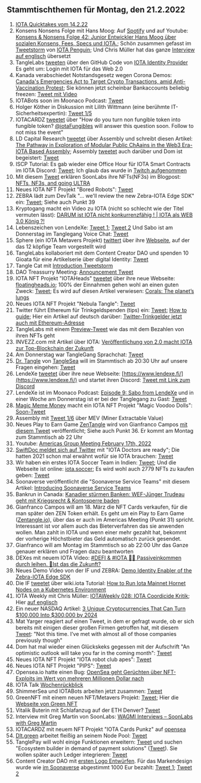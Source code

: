 ## Stammtischthemen für Montag, den 21.2.2022

1. [IOTA Quicktakes vom 14.2.22](https://www.youtube.com/watch?v=PAQEKCt4-h8)
2. Konsens Nonsens Folge mit Hans Moog: Auf [Spotify](https://open.spotify.com/episode/5IDJ7oQiRoKSPuuRrgV1aO) und auf Youtube: [Konsens & Nonsens Folge 42: Junior Entwickler Hans Moog über sozialen Konsens, Fees, Specs und IOTA.](https://www.youtube.com/watch?v=4HNPlMsHQmw); Schön zusammen gefasst im [Tweetstorm](https://twitter.com/iota_penguin/status/1493644903900930053?s=20&t=qxU22Z-dop-YRpxwKXMp6w) von [IOTA Penguin](https://twitter.com/iota_penguin); Und Chris Müller hat das ganze [Interview auf englisch](https://www.youtube.com/watch?v=hIU2NVMJ7gg&t=16s) übersetzt
3. TangleLabs [tweeten](https://twitter.com/Tangle_Labs/status/1493337349161472000?s=20&t=Cc16b8qZNYZgwprkTck_fA) über den GitHub Code von [IOTA Identity Provider](https://github.com/cambriota/iota-identity-provider) Es geht um: Login mit IOTA für das Web 2.0
4. Kanada verabschiedet Notstandsgesetz wegen Corona Demos: [Canada's Emergencies Act to Target Crypto Transactions, amid Anti-Vaccination Protest](https://blockchain.news/news/canadas-emergencies-act-to-target-crypto-transactions-amid-anti-vaccination-protest); Sie können jetzt scheinbar Bankaccounts beliebig freezen: [Tweet mit Video](https://twitter.com/MartiniGuyYT/status/1493496975324598272?s=20&t=Cc16b8qZNYZgwprkTck_fA)
5. IOTABots soon im Moonaco Podcast: [Tweet](https://twitter.com/MoonacoPodcast/status/1493575837584695307?s=20&t=59riyXmT0zcIpMPioj9mpA)
6. Holger Köther in Diskussion mit Lilith Wittmann (eine berühmte IT-Sicherheitsexpertin): [Tweet 1/5](https://twitter.com/HolgerKoether/status/1493523285249777666?s=20&t=59riyXmT0zcIpMPioj9mpA) 
7. IOTACARDZ [tweetet](https://twitter.com/NFTiotacardz/status/1493546910355009537?s=20&t=59riyXmT0zcIpMPioj9mpA) über "How do you turn non fungible token into fungible token? [@iotaFungibles](https://twitter.com/iotaFungibles) will answer this question soon. Follow to not miss the event"
8. LD Capital Research [tweetet](https://twitter.com/LD_Capital/status/1493621768988532738?s=20&t=qxU22Z-dop-YRpxwKXMp6w) über Assembly und schreibt diesen Artikel: [The Pathway in Exploration of Modular Public ChAains in the Web3 Era- IOTA Based Assembly](https://medium.com/ld-capital/the-pathway-in-exploration-of-modular-public-chaains-in-the-web3-era-iota-based-assembly-38ddc06e1b3b); Assembly [tweetet](https://twitter.com/assembly_net/status/1493616230711889923?s=20&t=qxU22Z-dop-YRpxwKXMp6w) auch darüber und Dom ist begeistert: [Tweet](https://twitter.com/DomSchiener/status/1493610948279640075?s=20&t=qxU22Z-dop-YRpxwKXMp6w)
9. ISCP Tutorial: Es gab wieder eine Office Hour für IOTA Smart Contracts im IOTA Discord: [Tweet](https://twitter.com/assembly_net/status/1493223973307523076?s=20&t=59riyXmT0zcIpMPioj9mpA); Ich glaub das wurde in [Twitch aufgenommen](https://www.twitch.tv/videos/1299886409)
10. Mit diesem [Tweet](https://twitter.com/soon_labs/status/1493633125615763457?s=20&t=qxU22Z-dop-YRpxwKXMp6w) erklären SoonLabs ihre NFTs(NF3s) im Blogpost: [NFTs, NF3s, and going ULTRA](https://soonlabs.medium.com/nfts-nf3s-and-going-ultra-81a7f97bea4f)
11. Neues IOTA NFT Projekt "Bored Robots": [Tweet](https://twitter.com/BoredRobot_io/status/1493879795343634434?s=20&t=qxU22Z-dop-YRpxwKXMp6w)
12. ZEBRA lädt zum DevTalk "... we'll review the new Zebra-IOTA Edge SDK" ein: [Tweet](https://twitter.com/ZebraDevs/status/1493677497979920385?s=20&t=qxU22Z-dop-YRpxwKXMp6w); Siehe auch Punkt 39
13. Kryptogang macht ein Video zu IOTA (nicht so schlecht wie der Titel vermuten lässt): [DARUM ist IOTA nicht konkurrenzfähig ! | IOTA als WEB 3.0 König ?!](https://www.youtube.com/watch?v=1M_EE9WCuTk)
14. Lebenszeichen von LendeXe: [Tweet 1](https://twitter.com/LendeXeFinance/status/1493938418329477125?s=20&t=qxU22Z-dop-YRpxwKXMp6w); [Tweet 2](https://twitter.com/LendeXeFinance/status/1494206731727118337?s=20&t=jCQs-YagX5fEOFo2Xyl5qQ) Und Sabo ist am Donnerstag im Tanglegang Voice Chat: [Tweet](https://twitter.com/GangTangleTalk/status/1494283809897988103)
15. Sphere (ein IOTA Metavers Projekt) [twittert](https://twitter.com/Sphere_Hub_io/status/1493936588660912128?s=20&t=qxU22Z-dop-YRpxwKXMp6w) über ihre [Webseite](https://sphere-hub.io/team/), auf der das 12 köpfige Team vorgestellt wird
16. TangleLabs kollaboriert mit dem Content Creator DAO und spenden 10 Gioata für eine Artikelserie über digital Identity: [Tweet](https://twitter.com/Tangle_Labs/status/1493646193418723332?s=20&t=qxU22Z-dop-YRpxwKXMp6w)
17. Tangle Cat mit [Introduction Tweetstorm](https://twitter.com/tangle_cat/status/1480963550092922882?s=20&t=qxU22Z-dop-YRpxwKXMp6w)
18. DAO Treassurry Meeting: [Announcement Tweet](https://twitter.com/PhyloIota/status/1493969244026978312?s=20&t=qxU22Z-dop-YRpxwKXMp6w)
19. IOTA NFT Projekt "IOTAHeads" [tweetet](https://twitter.com/IotaHeads/status/1494058680857374720?s=20&t=jCQs-YagX5fEOFo2Xyl5qQ) über ihre neue Webseite: [floatingheads.io](https://floatingheads.io/); 100% der Einnahmen gehen wohl an einen guten Zweck: [Tweet](https://twitter.com/IotaHeads/status/1495417111296057344?s=20&t=_j6poQZToM1Q22R-KHVnlg); Es wird auf diesen Artikel verwiesen: [Corals: The planet’s lungs](https://medium.com/@FloatingHeads/corals-the-planets-lungs-5d6f0e1bd3f6)
20. Neues IOTA NFT Projekt "Nebula Tangle": [Tweet](https://twitter.com/NebulaTangle/status/1494017650380480519?s=20&t=jCQs-YagX5fEOFo2Xyl5qQ)
21. Twitter führt Ethereum für Trinkgeldspenden (tips) ein: [Tweet](https://twitter.com/TwitterSupport/status/1494008973581856768); [How to guide](https://help.twitter.com/de/using-twitter/tips); Hier ein Artikel auf deutsch darüber: [Twitter-Trinkgelder jetzt auch mit Ethereum-Adresse](https://www.btc-echo.de/schlagzeilen/nach-bitcoin-twitter-trinkgelder-jetzt-mit-ethereum-135252/)
22. TangleLabs mit einem [Preview-Tweet](https://twitter.com/adam_unchained/status/1494216746491805696?s=20&t=jCQs-YagX5fEOFo2Xyl5qQ) wie das mit dem Bezahlen von ihren NFTs geht
23. INVEZZ.com mit Artikel über IOTA: [Veröffentlichung von 2.0 macht IOTA zur Top-Blockchain der Zukunft](https://invezz.com/de/news/2022/02/16/veroffentlichung-von-2-0-macht-iota-zur-top-blockchain-der-zukunft/)
24. Am Donnerstag war TangleGang Sprachchat: [Tweet](https://twitter.com/GangTangleTalk/status/1494242801374187525?s=20)
25. [Dr. Tangle](https://twitter.com/dr_tangle) von [TangleSea](https://twitter.com/TangleSeaDeFi) will im Stammtisch ab 20:30 Uhr auf unsere Fragen eingehen: [Tweet](https://twitter.com/Vrom14286662/status/1494217047013830658?s=20)
26. LendeXe [tweetet](https://twitter.com/LendeXeFinance/status/1494261177165225985?s=20) über ihre neue Webseite: [https://www.lendexe.fi/](https://www.lendexe.fi/) und startet ihren Discord: [Tweet mit Link zum Discord](https://twitter.com/MoonacoPodcast/status/1494285624500760577?s=20)
27. LendeXe ist im Moonaco Podcast: [Episode 9: Sabo from LendeXe](https://open.spotify.com/episode/12TuQQDyc0LKY7IWoDKuCH?si=AX4WCajrSuOFoBYGYAauug&nd=1) und in einer Woche am Donnerstag ist er bei der Tanglegang zu Gast: [Tweet](https://twitter.com/GangTangleTalk/status/1494283809897988103?s=20)
28. [Magic Meme Money](https://twitter.com/Magic_MemeMoney) macht ein IOTA NFT Projekt "Magic Voodoo Dolls": [Soon-Tweet](https://twitter.com/Magic_MemeMoney/status/1494184482903138308?s=20)
29. Assembly mit [Tweet 1/6](https://twitter.com/assembly_net/status/1494265540050927617?s=20&t=TMc6Q2ik2ZGSXyB9UkUcSg) über MEV (Miner Extractable Value)
30. Neues Play to Earn Game [ZenTangle](https://zentangle.io/) wird von Gianfranco Campos [mit diesem Tweet](https://twitter.com/hassping/status/1494241307694231554?s=20&t=TMc6Q2ik2ZGSXyB9UkUcSg) veröffentlicht; Siehe auch Punkt 36. Er kommt am Montag zum Stammtisch ab 22 Uhr
31. Youtube: [Americas Group Meeting February 17th, 2022](https://www.youtube.com/watch?v=QTFdQ4epQSY)
32. [SwiftDoc meldet sich auf Twitter](https://twitter.com/SwiftDoc_/status/1494364181151113216?s=20&t=RMGsgdYbFVUxL_Zi7bhLFA) mit "IOTA Doctors are ready"; Die hatten 2021 schon mal erwähnt wofür sie IOTA brauchen: [Tweet](https://twitter.com/SwiftDoc_/status/1421549635403845636?s=20&t=RMGsgdYbFVUxL_Zi7bhLFA)
33. Wir haben ein erstes IOTA Soccer Team in Indien: [Tweet](https://twitter.com/IOTASoccerTeam/status/1494363520292380680?s=20&t=mY4s-fltAxrQYSpvxBj_3g); Und die Webseite ist online: [iota.soccer](https://iota.soccer/); Es wird wohl auch 2779 NFTs zu kaufen geben: [Tweet](https://twitter.com/IOTASoccerTeam/status/1494905012358565890?s=20&t=CIr45hy-zn29AeP7l5dI1w)
34. Soonaverse veröffentlicht die "Soonaverse Service Teams" mit diesem Artikel: [Introducing Soonaverse Service Teams](https://soonlabs.medium.com/introducing-soonaverse-service-teams-f762196ebad7)
35. Bankrun in Canada: [Kanadier stürmen Banken: WEF-Jünger Trudeau geht mit Kriegsrecht & Kontosperre baden](https://www.wochenblick.at/welt/kanadier-stuermen-banken-wef-juenger-trudeau-geht-mit-kriegsrecht-kontosperre-baden/?s=08)
36. Gianfranco Campos will am 18. März die NFT Cards verkaufen, für die man später den ZEN Token erhält. Es geht um ein Play to Earn Game ([Zentangle.io](https://zentangle.io/)), über das er auch im Americas Meeting (Punkt 31) spricht. Interessant ist vor allem auch das Bieterverfahren das sie anwenden wollen. Man zahlt in IOTA und wenn einer mehr gezahlt hat, bekommt der vorherige Höchstbieter das Geld automatisch zurück gesendet. 
37. Gianfranco will am Montag im Stammtisch so ab 22:00 Uhr das Ganze genauer erklären und Fragen dazu beantworten
38. DEXes mit neuem IOTA Video: [#DEFI & #IOTA 🤜🤛 Passiveinkommen durch leihen. 🦾Ist das die Zukunft?](https://www.youtube.com/watch?v=vGUZAxtgsnM&feature=youtu.be)
39. Neues Demo Video von der IF und ZEBRA: [Demo Identity Enabler of the Zebra-IOTA Edge SDK](https://www.youtube.com/watch?v=UdYrlMgdy5g)
40. Die IF [tweetet](https://twitter.com/iota/status/1494627792083902465) über wiki.iota Tutorial: [How to Run Iota Mainnet Hornet Nodes on a Kubernetes Environment](https://wiki.iota.org/chrysalis-docs/tutorials/mainnet_hornet_node_k8s)
41. IOTA Weekly mit Chris Müller: [IOTAWeekly 028: IOTA Coordicide Kritik](https://www.youtube.com/watch?v=fqM5aTeh-iE&feature=youtu.be); Hier [auf englisch](https://www.youtube.com/watch?v=dx7aflxI570)
42. Ein neuer NASDAQ Artikel: [3 Unique Cryptocurrencies That Can Turn $100,000 Into $300,000 by 2024](https://www.nasdaq.com/articles/3-unique-cryptocurrencies-that-can-turn-%24100000-into-%24300000-by-2024)
43. Mat Yarger reagiert auf einen Tweet, in dem er gefragt wurde, ob er sich bereits mit einigen dieser großen Firmen getroffen hat, mit diesem [Tweet](https://twitter.com/Mat_Yarger/status/1492286740991815683?s=20): "Not this time. I’ve met with almost all of those companies previously though" 
44. Dom hat mal wieder einen Glückskeks gegessen mit der Aufschrift "An optimistic outlook will take you far in the coming month": [Tweet](https://twitter.com/DomSchiener/status/1494776411227308035?s=20&t=kFXCAV8-SPErnqw0bFUB1Q)
45. Neues IOTA NFT Projekt "IOTA robot club apes": [Tweet](https://twitter.com/IotaApes/status/1495112946841759756?s=20&t=KlVA6M1B-n2X_FbyeKqRmA)
46. Neues IOTA NFT Projekt "PIPS": [Tweet](https://twitter.com/_illriz_/status/1494411315615612928?s=20&t=KlVA6M1B-n2X_FbyeKqRmA)
47. Opensea.io hatte einen Bug: [OpenSea geht Gerüchten über NFT-Exploits im Wert von mehreren Millionen Dollar nach](https://www.kreuznacher-rundschau.de/opensea-geht-geruechten-ueber-nft-exploits-im-wert-von-mehreren-millionen-dollar-nach/)
48. IOTA Talk [Wochenrückblick](https://www.iota-talk.com/index.php?article/160-wochenr%C3%BCckblick-vom-13-bis-19-februar-2022/)
49. ShimmerSea und IOTABots arbeiten jetzt zusammen: [Tweet](https://twitter.com/ShimmerSeaDefi/status/1495352530322145281?s=20&t=cq1VvW9FmROqR1l7rV5a2A)
50. GreenNFT mit einem neuen NFT/Metavers Projekt: [Tweet](https://twitter.com/CastersOfGaia/status/1495356644611575812?s=20&t=CiijgEUKjv1t1WhaA4xWdw); Hier die [Webseite von Green NFT](https://greennfts.co.uk/)
51. Vitalik Buterin mit Schlafanzug auf der ETH Denver? [Tweet](https://twitter.com/army_shiba/status/1495399132147630089?s=20&t=CiijgEUKjv1t1WhaA4xWdw)
52. Interview mit Greg Martin von SoonLabs: [WAGMI Interviews – SoonLabs with Greg Martin](https://iotahispano.com/wagmi-interviews-soonlabs-with-greg-martin/)
53. IOTACARDZ mit neuem NFT Projekt "IOTA Cards Punkz" auf [opensea](https://opensea.io/collection/iotacardz-punkz)
54. [Dlt.green](https://twitter.com/dlt_green) arbeitet fleißig an seinem Node Pool: [Tweet](https://twitter.com/dlt_green/status/1495367110339534849?s=20&t=CiijgEUKjv1t1WhaA4xWdw)
55. TanglePay will wohl einige Funktionen erweitern: [Tweet](https://twitter.com/tanglepaycom/status/1495595437931511809?s=20&t=RHPRTmdIeIPv6E2cKgUKmQ) und suchen "Ecosystem builder in demand of payment solutions" ([Tweet](https://twitter.com/tanglepaycom/status/1495596375689797634?s=20&t=RHPRTmdIeIPv6E2cKgUKmQ)). Sie wollen später auch Ledger integrieren: [Tweet](https://twitter.com/tanglepaycom/status/1495646678422257667?s=20&t=RHPRTmdIeIPv6E2cKgUKmQ)
56. Content Creator DAO mit [ersten Logo Entwürfen](https://www.figma.com/proto/oMw9fyTlE9V7iBg4io1RNE/IOTA-COMMUNITY-LOGO?page-id=0%3A1&node-id=227%3A164&viewport=241%2C48%2C0.04&scaling=scale-down&starting-point-node-id=227%3A2&hide-ui=1). Für das Markendesign wurde wie [im Soonaverse](https://soonaverse.com/proposal/0xbe264bef5306d1fdb81b8ad30a5d78d7efd92b3f/overview) abgestimmt 1000 Eur bezahlt: [Tweet 1](https://twitter.com/IOTAcontentDAO/status/1495277005020880898?s=20&t=RHPRTmdIeIPv6E2cKgUKmQ); [Tweet 2](https://twitter.com/IOTAcontentDAO/status/1495510245736853506?s=20&t=RHPRTmdIeIPv6E2cKgUKmQ)

